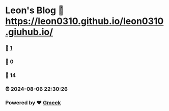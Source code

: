 # Leon's Blog :link: https://leon0310.github.io/leon0310.giuhub.io/ 
### :page_facing_up: [1](https://leon0310.github.io/leon0310.giuhub.io//tag.html) 
### :speech_balloon: 0 
### :hibiscus: 14 
### :alarm_clock: 2024-08-06 22:30:26 
### Powered by :heart: [Gmeek](https://github.com/Meekdai/Gmeek)
